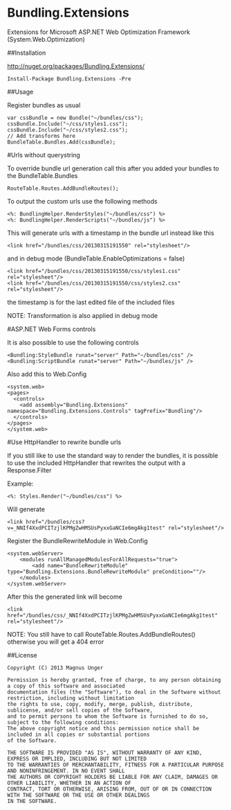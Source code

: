 Bundling.Extensions
===================

Extensions for Microsoft ASP.NET Web Optimization Framework (System.Web.Optimization)

##Installation

http://nuget.org/packages/Bundling.Extensions/

    Install-Package Bundling.Extensions -Pre

##Usage

Register bundles as usual

    var cssBundle = new Bundle("~/bundles/css");
    cssBundle.Include("~/css/styles1.css");
    cssBundle.Include("~/css/styles2.css");
    // Add transforms here
    BundleTable.Bundles.Add(cssBundle);

#Urls without querystring

To override bundle url generation call this after you added your bundles to the BundleTable.Bundles

    RouteTable.Routes.AddBundleRoutes();

To output the custom urls use the following methods

    <%: BundlingHelper.RenderStyles("~/bundles/css") %>
    <%: BundlingHelper.RenderScripts("~/bundles/js") %>

This will generate urls with a timestamp in the bundle url instead like this

    <link href="/bundles/css/20130315191550" rel="stylesheet"/>

and in debug mode (BundleTable.EnableOptimizations = false)

    <link href="/bundles/css/20130315191550/css/styles1.css" rel="stylesheet"/>
    <link href="/bundles/css/20130315191550/css/styles2.css" rel="stylesheet"/>

the timestamp is for the last edited file of the included files

NOTE: Transformation is also applied in debug mode

#ASP.NET Web Forms controls

It is also possible to use the following controls

    <Bundling:StyleBundle runat="server" Path="~/bundles/css" />
    <Bundling:ScriptBundle runat="server" Path="~/bundles/js" />

Also add this to Web.Config

    <system.web>
    <pages>
      <controls>
        <add assembly="Bundling.Extensions" namespace="Bundling.Extensions.Controls" tagPrefix="Bundling"/>
      </controls>
    </pages>
    </system.web>

#Use HttpHandler to rewrite bundle urls

If you still like to use the standard way to render the bundles, it is possible to use the included HttpHandler that rewrites the output with a Response.Filter

Example:

    <%: Styles.Render("~/bundles/css") %>

Will generate

    <link href="/bundles/css?v=_NNIf4XxdPCITzjlKPMgZwHMSUsPyxxGaNCIe6mgAkg1test" rel="stylesheet"/>

Register the BundleRewriteModule in Web.Config

    <system.webServer>
        <modules runAllManagedModulesForAllRequests="true">
		    <add name="BundleRewriteModule" type="Bundling.Extensions.BundleRewriteModule" preCondition=""/>
	    </modules>
    </system.webServer>
    
After this the generated link will become

    <link href="/bundles/css/_NNIf4XxdPCITzjlKPMgZwHMSUsPyxxGaNCIe6mgAkg1test" rel="stylesheet"/>

NOTE: You still have to call RouteTable.Routes.AddBundleRoutes() otherwise you will get a 404 error

##License

    Copyright (C) 2013 Magnus Unger
    
    Permission is hereby granted, free of charge, to any person obtaining a copy of this software and associated 
    documentation files (the "Software"), to deal in the Software without restriction, including without limitation 
    the rights to use, copy, modify, merge, publish, distribute, sublicense, and/or sell copies of the Software, 
    and to permit persons to whom the Software is furnished to do so, subject to the following conditions:
    The above copyright notice and this permission notice shall be included in all copies or substantial portions 
    of the Software.
    
    THE SOFTWARE IS PROVIDED "AS IS", WITHOUT WARRANTY OF ANY KIND, EXPRESS OR IMPLIED, INCLUDING BUT NOT LIMITED 
    TO THE WARRANTIES OF MERCHANTABILITY, FITNESS FOR A PARTICULAR PURPOSE AND NONINFRINGEMENT. IN NO EVENT SHALL 
    THE AUTHORS OR COPYRIGHT HOLDERS BE LIABLE FOR ANY CLAIM, DAMAGES OR OTHER LIABILITY, WHETHER IN AN ACTION OF 
    CONTRACT, TORT OR OTHERWISE, ARISING FROM, OUT OF OR IN CONNECTION WITH THE SOFTWARE OR THE USE OR OTHER DEALINGS 
    IN THE SOFTWARE.
